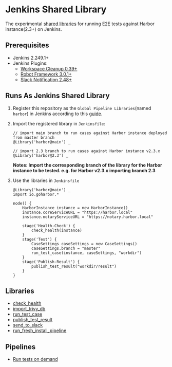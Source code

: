 # Jenkins Shared Library
The experimental [shared libraries](https://www.jenkins.io/doc/book/pipeline/shared-libraries/) for running E2E tests against Harbor instance(2.3+) on Jenkins.

## Prerequisites
- Jenkins 2.249.1+
- Jenkins Plugins:
  - [Workspace Cleanup 0.39+](https://plugins.jenkins.io/ws-cleanup/)
  - [Robot Framework 3.0.1+](https://plugins.jenkins.io/robot/)
  - [Slack Notification 2.48+](https://plugins.jenkins.io/slack/)

## Runs As Jenkins Shared Library
1. Register this repository as the `Global Pipeline Libraries`(named `harbor`) in Jenkins according to this [guide](https://www.jenkins.io/doc/book/pipeline/shared-libraries/#global-shared-libraries).
2. Import the registered library in `Jenkinsfile`:
    ```
    // import main branch to run cases against Harbor instance deployed from master branch
    @Library('harbor@main') _
    
   // import 2.3 branch to run cases against Harbor instance v2.3.x
    @Library('harbor@2.3') _
    ```
   **Notes: Import the corresponding branch of the library for the Harbor instance to be tested. e.g. for Harbor v2.3.x importing branch 2.3**
   
3. Use the libraries in `Jenkinsfile`
    ```
    @Library('harbor@main') _
    import io.goharbor.*
    
    node() {
        HarborInstance instance = new HarborInstance()
        instance.coreServiceURL = "https://harbor.local"
        instance.notaryServiceURL = "https://notary.harbor.local"
    
        stage('Health-Check') {
            check_health(instance)
        }
        stage('Test') {
            CaseSettings caseSettings = new CaseSettings()
            caseSettings.branch = "master"
            run_test_case(instance, caseSettings, "workdir")
        }
        stage('Publish-Result') {
            publish_test_result("workdir/result")
        }
    }
    ```

## Libraries
- [check_health](./vars/check_health.groovy)
- [import_trivy_db](./vars/import_trivy_db.groovy)
- [run_test_case](./vars/run_test_case.groovy)
- [publish_test_result](./vars/publish_test_result.groovy)
- [send_to_slack](./vars/send_to_slack.groovy)
- [run_fresh_install_pipeline](./vars/run_fresh_install_pipeline.groovy)

## Pipelines
- [Run tests on demand](./Jenkinsfile_on_demand)


